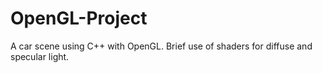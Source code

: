 # OpenGL-Project

A car scene using C++ with OpenGL. Brief use of shaders for diffuse and specular light. 
